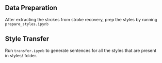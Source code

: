 ## Data Preparation

After extracting the strokes from stroke recovery, prep the styles by running `prepare_styles.ipynb`

## Style Transfer

Run `transfer.ipynb` to generate sentences for all the styles that are present in styles/ folder.
